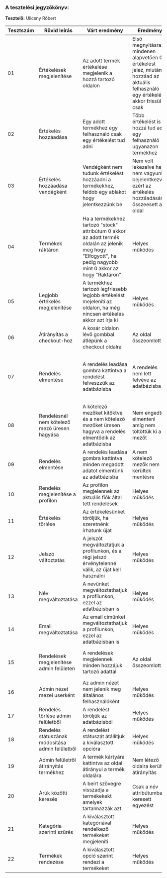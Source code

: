 ### A tesztelési jegyzőkönyv:

**Tesztelő:** Ulicsny Róbert

| Tesztszám | Rövid leírás    | Várt eredmény                                                                                                                                 | Eredmény                                                                                        | Megjegyzés                                                                        |
| --------- | --------------- | --------------------------------------------------------------------------------------------------------------------------------------------- | ----------------------------------------------------------------------------------------------- | --------------------------------------------------------------------------------- |
| 01 | Értékelések megjelenítése | Az adott termék értékelése megjelenik a hozzá tartozó oldalon | Első megnyitásra mindenen alapvetően 0 értékelést jelez, miután hozzáad az aktuális felhasználó egy értékelést akkor frissül csak | A probléma megoldva |
| 02 | Értékelés hozzáadása | Egy adott termékhez egy felhasználó csak egy értékelést tud adni | Több értékelést is hozzá tud adni egy felhasználó ugyanazon termékhez | A probléma megoldva |
| 03 | Értékelés hozzáadása vendégként | Vendégként nem tudunk értékelést hozzáadni a termékekhez, feldob egy ablakot hogy jelentkezzünk be | Nem volt lekezelve ha nem vagyunk bejelentkezve, ezért az értékelés hozzáadásánál összeesett az oldal | A probléma megoldva |
| 04 | Termékek ráktáron | Ha a termékekhez tartozó "stock" attribútum 0 akkor az adott termék oldalán az jelenik meg hogy "Elfogyott", ha pedig nagyobb mint 0 akkor az hogy "Raktáron"  | Helyes működés | - |
| 05 | Legjobb értékelés megjelenítése | A termékhez tartozó legfrissebb legjobb értékelést mejeleníti az oldalon, ha még nincsen értékelés akkor azt írja ki | Helyes működés | - |
| 06 | Átirányítás a checkout-hoz | A kosár oldalon lévő gombbal átlépünk a checkout oldalra | Az oldal összeomlott | A probléma javítva lett, a gomb GET metódus helyett POST-ot küldött |
| 07 | Rendelés elmentése | A rendelés leadása gombra kattintva a rendelést felveszzük az adatbázisba | A rendelés nem lett felvéve az adatbázisba | A probléma javítva lett, rosszul lettek elnevezve a form adatai, szóval mindig üres értékeket akart átadni az oldal az OrderControllernek |
| 08 | Rendelésnél nem kötelező mező üresen hagyása | A kötelező mezőket kitöktve és a nem kötelező mezőket üresen hagyva a rendelés elmentődik az adatbázisba | Nem engedte elmenteni amíg nem töltöttük ki a mezőt | A probléma megolva |
| 09 | Rendelés elmentése | A rendelés leadása gombra kattintva minden megadott adatot elmentünk az adatbázisba | A nem kötelező mezők nem kerültek mentésre | A probléma megolva |
| 10 | Rendelés megjelenítése a profilon | Az profilon megjelennek az aktuális fiók által tett rendelések | Helyes működés | - |
| 11 | Értékelés törlése | Az értékelésünket töröljük, ha szeretnénk írhatunk újat | Helyes működés | - |
| 12 | Jelszó változtatás | A jelszót megváltoztatjuk a profilunkon, és a régi jelszó érvénytelenné válik, az újat kell használni | Helyes működés | - |
| 13 | Név megváltoztatása | A nevünket megváltoztathatjuk a profilunkon, ezzel az adatbázisban is | Helyes működés | - |
| 14 | Email megváltoztatása | Az email címünket megváltoztathatjuk a profilunkon, ezzel az adatbázisban is | Helyes működés | - |
| 15 | Rendelések megjelenítése admin felületen | A rendelések megjelennek minden hozzájuk tartozó adattal | Az oldal összeomlott | A probléma javítva, nem volt létrehozva a kötés az order és a user között |
| 16 | Admin nézet mezei userként | Az admin nézet nem jelenik meg általános felhasználóként | Helyes működés | - |
| 17 | Rendelés törlése admin felületből | A rendelést töröljük az adatbázisból | Helyes működés | - |
| 18 | Rendelés státuszának módosítása admin felületből | A rendelést státuszát átállítjuk a kiválasztott opcióra | Helyes működés | - |
| 19 | Admin felületről átirányítás termékhez | A termék kártyára kattintva az oldal átirányul a termék oldalára | Nem létező oldalra került átirányítás | Probléma megoldva, rosszul volt linkelve |
| 20 | Árúk közötti keresés | A beírt szövegre visszadja a termékekekt amelyek tartalmazzák azt | Csak a név attribútumban keresett egyezést | Bővítettem a metódust hogy az összes attribútum között keressen |
| 21 | Kategória szerinti szűrés | A kiválasztott kategóriával rendelkező termékeket megjeleníti | Helyes működés | - |
| 22 | Termékek rendezése | A kiválasztott opció szerint rendezi a termékeket | Helyes működés | - |

